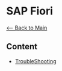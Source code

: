 # SAP Fiori 

[<-- Back to Main](./../../README.md)

## Content

* [TroubleShooting](./fiori/sap-fiori-troubleshooting.md)